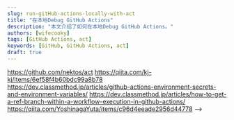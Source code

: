 ```yaml
---
slug: run-gitHub-actions-locally-with-act
title: "在本地Debug GitHub Actions"
description: "本文介绍了如何在本地Debug GitHub Actions。"
authors: [wifecooky]
tags: [GitHub Actions, act]
keywords: [GitHub, GitHub Actions, act]
draft: true
---
```


https://github.com/nektos/act
https://qiita.com/kj-kj/items/6ef58f4b60bdc99a8b78
https://dev.classmethod.jp/articles/github-actions-environment-secrets-and-environment-variables/
https://dev.classmethod.jp/articles/how-to-get-a-ref-branch-within-a-workflow-execution-in-github-actions/
https://qiita.com/YoshinagaYuta/items/c96d4eeade2956d44778 -->
